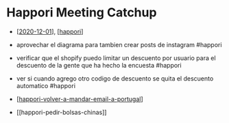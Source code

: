 # Happori Meeting Catchup

- [[2020-12-01]], [[happori]]

- aprovechar el diagrama para tambien crear posts de instagram #happori
- verificar que el shopify puedo limitar un descuento por usuario para el descuento de la gente que ha hecho la encuesta #happori
- ver si cuando agrego otro codigo de descuento se quita el descuento automatico #happori
- [[happori-volver-a-mandar-email-a-portugal]]
- [[happori-pedir-bolsas-chinas]] 

[//begin]: # "Autogenerated link references for markdown compatibility"
[2020-12-01]: journal/2020-12-01 "2020-12-01"
[happori]: happori "Happori"
[happori-volver-a-mandar-email-a-portugal]: happori-volver-a-mandar-email-a-portugal "Happori Volver a Mandar Email a Portugal"
[//end]: # "Autogenerated link references"
